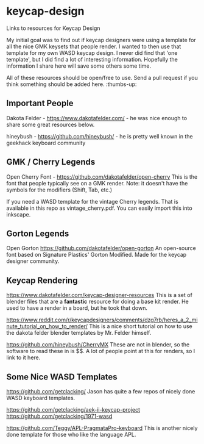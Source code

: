 # keycap-design
Links to resources for Keycap Design


My initial goal was to find out if keycap designers were using a template for all the nice GMK keysets that people render.
I wanted to then use that template for my own WASD keycap design. I never did find that 'one template', but I did find a lot of
interesting information. Hopefully the information I share here will save some others some time.

All of these resources should be open/free to use. Send a pull request if you think something should be added here. :thumbs-up:

## Important People

Dakota Felder - https://www.dakotafelder.com/ - he was nice enough to share some great resources below.

hineybush - https://github.com/hineybush/ -  he is pretty well known in the geekhack keyboard community

## GMK / Cherry Legends

Open Cherry Font - https://github.com/dakotafelder/open-cherry
This is the font that people typically see on a GMK render.
Note: it doesn't have the symbols for the modifiers (Shift, Tab, etc.)

If you need a WASD template for the vintage Cherry legends. That is available in this repo as
vintage_cherry.pdf. You can easily import this into inkscape.

## Gorton Legends

Open Gorton https://github.com/dakotafelder/open-gorton
An open-source font based on Signature Plastics' Gorton Modified. Made for the keycap designer community.


## Keycap Rendering

https://www.dakotafelder.com/keycap-designer-resources
This is a set of blender files that are a **fantastic** resource for doing a base kit render.
He used to have a render in a board, but he took that down.

https://www.reddit.com/r/keycapdesigners/comments/dzg7rb/heres_a_2_minute_tutorial_on_how_to_render/
This is a nice short tutorial on how to use the dakota felder blender templates by Mr. Felder himself.


https://github.com/hineybush/CherryMX
These are not in blender, so the software
to read these in is $$. A lot of people point at this for renders, so I link to it here.

## Some Nice WASD Templates

https://github.com/getclacking/
Jason has quite a few repos of nicely done WASD keyboard templates.

https://github.com/getclacking/aek-ii-keycap-project
https://github.com/getclacking/1971-wasd

https://github.com/Teggy/APL-PragmataPro-keyboard
This is another nicely done template for those who like the language APL.



